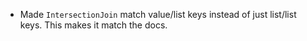 * Made `IntersectionJoin` match value/list keys instead of just list/list keys. This makes it match the docs.
